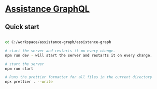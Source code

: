 # [Assistance GraphQL](https://github.com/eat-sleep-code-repeat-it/assistance-graph.git)

## Quick start

```bash

cd C:/workspace/assistance-graph/assistance-graph

# start the server and restarts it on every change.
npm run dev - will start the server and restarts it on every change.

# start the server
npm run start

# Runs the prettier formatter for all files in the current directory
npx prettier . --write
```
